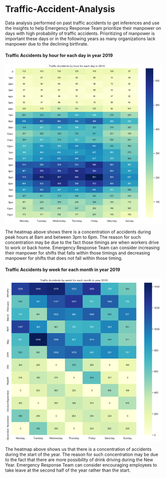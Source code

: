 # Traffic-Accident-Analysis
Data analysis performed on past traffic accidents to get inferences and use the insights to help Emergency Response Team prioritize their manpower on days with high probability of traffic accidents. Prioritizing of manpower is important these days or in the following years as many organizations lack manpower due to the declining birthrate. 


#### Traffic Accidents by hour for each day in year 2019

<p align = "left">
    <img src="README_src/Time_vs_Day.png" alt="Time_vs_Day">
</p>
The heatmap above shows there is a concentration of accidents during peak hours at 8am and between 3pm to 6pm. The reason for such concentration may be due to the fact those timings are when workers drive to work or back home. Emergency Response Team can consider increasing their manpower for shifts that falls within those timings and decreasing manpower for shifts that does not fall within those timing.


#### Traffic Accidents by week for each month in year 2019

<p align = "left">
    <img src="README_src/Month_vs_Day.png" alt="Month_vs_Day">
</p>

The heatmap above shows us that there is a concentration of accidents during the start of the year. The reason for such concentration may be due to the fact that there are more possibility of drink driving during the New Year. Emergency Response Team can consider encouraging employees to take leave at the second half of the year rather than the start.

